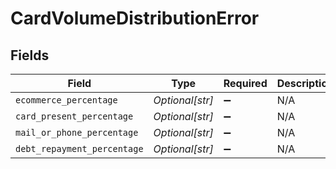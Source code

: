 # CardVolumeDistributionError


## Fields

| Field                       | Type                        | Required                    | Description                 |
| --------------------------- | --------------------------- | --------------------------- | --------------------------- |
| `ecommerce_percentage`      | *Optional[str]*             | :heavy_minus_sign:          | N/A                         |
| `card_present_percentage`   | *Optional[str]*             | :heavy_minus_sign:          | N/A                         |
| `mail_or_phone_percentage`  | *Optional[str]*             | :heavy_minus_sign:          | N/A                         |
| `debt_repayment_percentage` | *Optional[str]*             | :heavy_minus_sign:          | N/A                         |